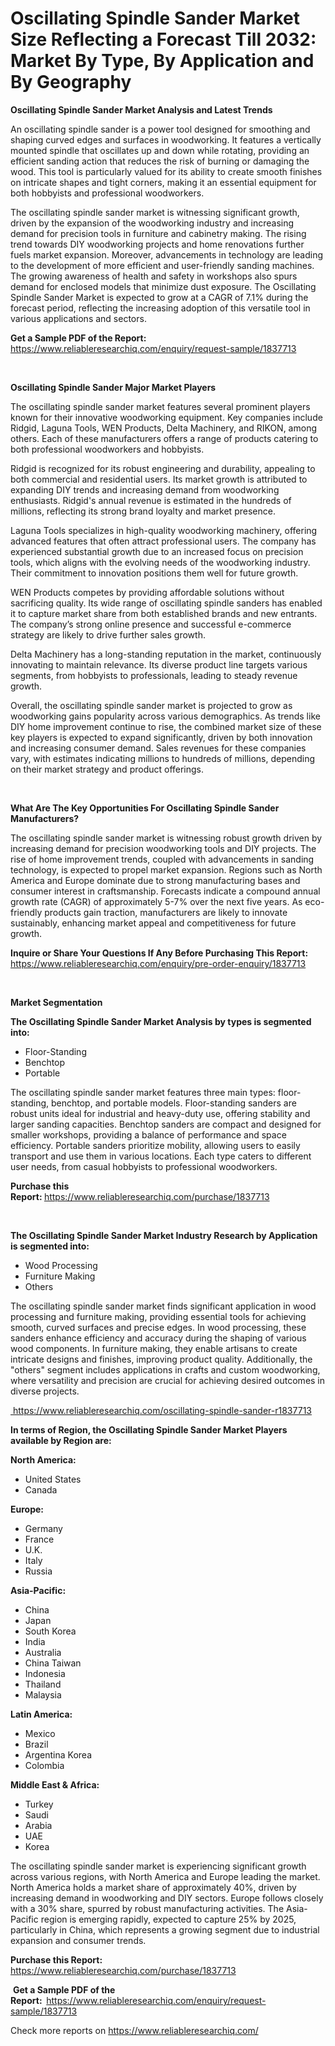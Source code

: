 <p><h1>Oscillating Spindle Sander Market Size Reflecting a Forecast Till 2032: Market By Type, By Application and By Geography</h1></p><p><strong>Oscillating Spindle Sander Market Analysis and Latest Trends</strong></p>
<p><p>An oscillating spindle sander is a power tool designed for smoothing and shaping curved edges and surfaces in woodworking. It features a vertically mounted spindle that oscillates up and down while rotating, providing an efficient sanding action that reduces the risk of burning or damaging the wood. This tool is particularly valued for its ability to create smooth finishes on intricate shapes and tight corners, making it an essential equipment for both hobbyists and professional woodworkers.</p><p>The oscillating spindle sander market is witnessing significant growth, driven by the expansion of the woodworking industry and increasing demand for precision tools in furniture and cabinetry making. The rising trend towards DIY woodworking projects and home renovations further fuels market expansion. Moreover, advancements in technology are leading to the development of more efficient and user-friendly sanding machines. The growing awareness of health and safety in workshops also spurs demand for enclosed models that minimize dust exposure. The Oscillating Spindle Sander Market is expected to grow at a CAGR of 7.1% during the forecast period, reflecting the increasing adoption of this versatile tool in various applications and sectors.</p></p>
<p><strong>Get a Sample PDF of the Report:&nbsp;</strong> <a href="https://www.reliableresearchiq.com/enquiry/request-sample/1837713?utm_campaign=3171&utm_medium=2&utm_source=Github&utm_content=ia&utm_term=11042025&utm_id=oscillating-spindle-sander">https://www.reliableresearchiq.com/enquiry/request-sample/1837713</a></p>
<p>&nbsp;</p>
<p><strong>Oscillating Spindle Sander Major Market Players</strong></p>
<p><p>The oscillating spindle sander market features several prominent players known for their innovative woodworking equipment. Key companies include Ridgid, Laguna Tools, WEN Products, Delta Machinery, and RIKON, among others. Each of these manufacturers offers a range of products catering to both professional woodworkers and hobbyists.</p><p>Ridgid is recognized for its robust engineering and durability, appealing to both commercial and residential users. Its market growth is attributed to expanding DIY trends and increasing demand from woodworking enthusiasts. Ridgid's annual revenue is estimated in the hundreds of millions, reflecting its strong brand loyalty and market presence.</p><p>Laguna Tools specializes in high-quality woodworking machinery, offering advanced features that often attract professional users. The company has experienced substantial growth due to an increased focus on precision tools, which aligns with the evolving needs of the woodworking industry. Their commitment to innovation positions them well for future growth.</p><p>WEN Products competes by providing affordable solutions without sacrificing quality. Its wide range of oscillating spindle sanders has enabled it to capture market share from both established brands and new entrants. The company’s strong online presence and successful e-commerce strategy are likely to drive further sales growth.</p><p>Delta Machinery has a long-standing reputation in the market, continuously innovating to maintain relevance. Its diverse product line targets various segments, from hobbyists to professionals, leading to steady revenue growth.</p><p>Overall, the oscillating spindle sander market is projected to grow as woodworking gains popularity across various demographics. As trends like DIY home improvement continue to rise, the combined market size of these key players is expected to expand significantly, driven by both innovation and increasing consumer demand. Sales revenues for these companies vary, with estimates indicating millions to hundreds of millions, depending on their market strategy and product offerings.</p></p>
<p>&nbsp;</p>
<p><strong>What Are The Key Opportunities For Oscillating Spindle Sander Manufacturers?</strong></p>
<p><p>The oscillating spindle sander market is witnessing robust growth driven by increasing demand for precision woodworking tools and DIY projects. The rise of home improvement trends, coupled with advancements in sanding technology, is expected to propel market expansion. Regions such as North America and Europe dominate due to strong manufacturing bases and consumer interest in craftsmanship. Forecasts indicate a compound annual growth rate (CAGR) of approximately 5-7% over the next five years. As eco-friendly products gain traction, manufacturers are likely to innovate sustainably, enhancing market appeal and competitiveness for future growth.</p></p>
<p><strong>Inquire or Share Your Questions If Any Before Purchasing This Report:</strong> <a href="https://www.reliableresearchiq.com/enquiry/pre-order-enquiry/1837713?utm_campaign=3171&utm_medium=2&utm_source=Github&utm_content=ia&utm_term=11042025&utm_id=oscillating-spindle-sander">https://www.reliableresearchiq.com/enquiry/pre-order-enquiry/1837713</a></p>
<p>&nbsp;</p>
<p><strong>Market Segmentation</strong></p>
<p><strong>The Oscillating Spindle Sander Market Analysis by types is segmented into:</strong></p>
<p><ul><li>Floor-Standing</li><li>Benchtop</li><li>Portable</li></ul></p>
<p><p>The oscillating spindle sander market features three main types: floor-standing, benchtop, and portable models. Floor-standing sanders are robust units ideal for industrial and heavy-duty use, offering stability and larger sanding capacities. Benchtop sanders are compact and designed for smaller workshops, providing a balance of performance and space efficiency. Portable sanders prioritize mobility, allowing users to easily transport and use them in various locations. Each type caters to different user needs, from casual hobbyists to professional woodworkers.</p></p>
<p><strong>Purchase this Report:&nbsp;</strong><a href="https://www.reliableresearchiq.com/purchase/1837713?utm_campaign=3171&utm_medium=2&utm_source=Github&utm_content=ia&utm_term=11042025&utm_id=oscillating-spindle-sander">https://www.reliableresearchiq.com/purchase/1837713</a></p>
<p>&nbsp;</p>
<p><strong>The Oscillating Spindle Sander Market Industry Research by Application is segmented into:</strong></p>
<p><ul><li>Wood Processing</li><li>Furniture Making</li><li>Others</li></ul></p>
<p><p>The oscillating spindle sander market finds significant application in wood processing and furniture making, providing essential tools for achieving smooth, curved surfaces and precise edges. In wood processing, these sanders enhance efficiency and accuracy during the shaping of various wood components. In furniture making, they enable artisans to create intricate designs and finishes, improving product quality. Additionally, the "others" segment includes applications in crafts and custom woodworking, where versatility and precision are crucial for achieving desired outcomes in diverse projects.</p></p>
<p><a href="https://www.reliableresearchiq.com/oscillating-spindle-sander-r1837713?utm_campaign=3171&utm_medium=2&utm_source=Github&utm_content=ia&utm_term=11042025&utm_id=oscillating-spindle-sander">&nbsp;https://www.reliableresearchiq.com/oscillating-spindle-sander-r1837713</a></p>
<p><strong>In terms of Region, the Oscillating Spindle Sander Market Players available by Region are:</strong></p>
<p>
    <p> <strong> North America: </strong>
        <ul>
            <li>United States</li>
            <li>Canada</li>
        </ul>
        </p> 
    <p> <strong> Europe: </strong>
        <ul>
            <li>Germany</li>
            <li>France</li>
            <li>U.K.</li>
            <li>Italy</li>
            <li>Russia</li>
        </ul>
        </p> 
    <p> <strong> Asia-Pacific: </strong>
        <ul>
            <li>China</li>
            <li>Japan</li>
            <li>South Korea</li>
            <li>India</li>
            <li>Australia</li>
            <li>China Taiwan</li>
            <li>Indonesia</li>
            <li>Thailand</li>
            <li>Malaysia</li>
        </ul>
        </p> 
    <p> <strong> Latin America: </strong>
        <ul>
            <li>Mexico</li>
            <li>Brazil</li>
            <li>Argentina Korea</li>
            <li>Colombia</li>
        </ul>
        </p> 
    <p> <strong> Middle East & Africa: </strong>
        <ul>
            <li>Turkey</li>
            <li>Saudi</li>
            <li>Arabia</li>
            <li>UAE</li>
            <li>Korea</li>
        </ul>
    </p>
    </p>
<p><p>The oscillating spindle sander market is experiencing significant growth across various regions, with North America and Europe leading the market. North America holds a market share of approximately 40%, driven by increasing demand in woodworking and DIY sectors. Europe follows closely with a 30% share, spurred by robust manufacturing activities. The Asia-Pacific region is emerging rapidly, expected to capture 25% by 2025, particularly in China, which represents a growing segment due to industrial expansion and consumer trends.</p></p>
<p><strong>Purchase this Report: </strong><a href="https://www.reliableresearchiq.com/purchase/1837713?utm_campaign=3171&utm_medium=2&utm_source=Github&utm_content=ia&utm_term=11042025&utm_id=oscillating-spindle-sander">https://www.reliableresearchiq.com/purchase/1837713</a></p>
<p>&nbsp;<strong>Get a Sample PDF of the Report:&nbsp;&nbsp;</strong><a href="https://www.reliableresearchiq.com/enquiry/request-sample/1837713?utm_campaign=3171&utm_medium=2&utm_source=Github&utm_content=ia&utm_term=11042025&utm_id=oscillating-spindle-sander">https://www.reliableresearchiq.com/enquiry/request-sample/1837713</a></p>
<p><strong></strong></p>
<p>Check more reports on <a href="https://www.reliableresearchiq.com/?utm_campaign=3171&utm_medium=2&utm_source=Github&utm_content=ia&utm_term=11042025&utm_id=oscillating-spindle-sander">https://www.reliableresearchiq.com/</a></p>